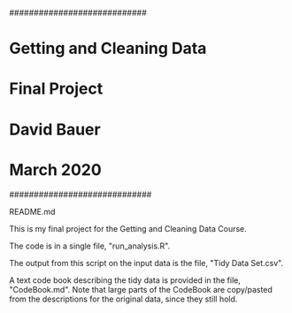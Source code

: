 ############################
#  Getting and Cleaning Data
#  Final Project
#  David Bauer
#  March 2020
#############################

README.md

This is my final project for the Getting and Cleaning Data Course.

The code is in a single file, "run_analysis.R".

The output from this script on the input data is the file, "Tidy Data Set.csv".

A text code book describing the tidy data is provided in the file, "CodeBook.md".
Note that large parts of the CodeBook are copy/pasted from the descriptions for the
original data, since they still hold.
